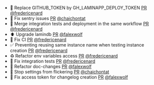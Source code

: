 - 💚 Replace GITHUB_TOKEN by GH_LAMINAPP_DEPLOY_TOKEN [PR](https://github.com/laminlabs/laminhub/pull/882) [@fredericenard](https://github.com/fredericenard)
- 🐛 Fix sentry issues [PR](https://github.com/laminlabs/laminhub/pull/879) [@chaichontat](https://github.com/chaichontat)
- 💚 Merge integration tests and deployment in the same workflow [PR](https://github.com/laminlabs/laminhub/pull/877) [@fredericenard](https://github.com/fredericenard)
- ⬆️ Upgrade lamindb [PR](https://github.com/laminlabs/laminhub/pull/871) [@falexwolf](https://github.com/falexwolf)
- 💚 Fix CI [PR](https://github.com/laminlabs/laminhub/pull/876) [@fredericenard](https://github.com/fredericenard)
- ✅ Preventing reusing same instance name when testing instance creation [PR](https://github.com/laminlabs/laminhub/pull/875) [@fredericenard](https://github.com/fredericenard)
- ♻️ Refactor env variables access [PR](https://github.com/laminlabs/laminhub/pull/873) [@fredericenard](https://github.com/fredericenard)
- 💚 Fix integration tests [PR](https://github.com/laminlabs/laminhub/pull/872) [@fredericenard](https://github.com/fredericenard)
- 👷 Refactor doc-changes [PR](https://github.com/laminlabs/laminhub/pull/860) [@falexwolf](https://github.com/falexwolf)
- 🐛 Stop settings from flickering [PR](https://github.com/laminlabs/laminhub/pull/858) [@chaichontat](https://github.com/chaichontat)
- 👷 Fix access token for changelog creation [PR](https://github.com/laminlabs/laminhub/pull/857) [@falexwolf](https://github.com/falexwolf)
